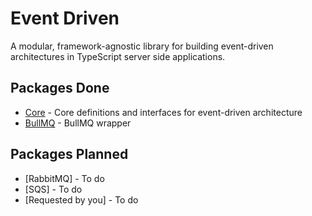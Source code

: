 # Event Driven

A modular, framework-agnostic library for building event-driven architectures in TypeScript server side applications.

## Packages Done

- [Core](./packages/core/README.md) - Core definitions and interfaces for event-driven architecture
- [BullMQ](./packages/bullmq/README.md) - BullMQ wrapper

## Packages Planned

- [RabbitMQ] - To do
- [SQS] - To do
- [Requested by you] - To do
